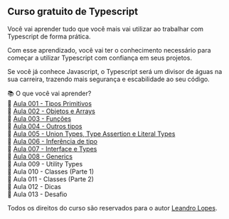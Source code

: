 ## Curso gratuito de Typescript
Você vai aprender tudo que você mais vai utilizar ao trabalhar com Typescript de forma prática.

Com esse aprendizado, você vai ter o conhecimento necessário para começar a utilizar Typescript com confiança em seus projetos.

Se você já conhece Javascript, o Typescript será um divisor de águas na sua carreira, trazendo mais segurança e escabilidade ao seu código.

📚 O que você vai aprender?
</br >
🔷 [Aula 001 - Tipos Primitivos](https://www.linkedin.com/posts/d3vlopes_curso-de-typescript-gratuito-aula-001-activity-7280553429804929026-z8jz)
</br >
🔷 [Aula 002 - Objetos e Arrays](https://www.linkedin.com/posts/d3vlopes_curso-de-typescript-aula-002-activity-7280915812054355968-EuXT)
</br >
🔷 [Aula 003 - Funções](https://www.linkedin.com/posts/d3vlopes_curso-de-typescript-aula-003-activity-7282003015413174272-JDQn) 
</br >
🔷 [Aula 004 - Outros tipos](https://www.linkedin.com/posts/d3vlopes_curso-de-typescript-aula-004-activity-7283252280731033600-ew9U)
</br >
🔷 [Aula 005 - Union Types, Type Assertion e Literal Types](https://www.linkedin.com/posts/d3vlopes_curso-de-typescript-aula-005-activity-7284539692849467392-nbhY)
</br >
🔷 [Aula 006 - Inferência de tipo](https://www.linkedin.com/posts/d3vlopes_curso-de-typescript-aula-006-007-activity-7285792957570387968-Twd7)
</br >
🔷 [Aula 007 - Interface e Types](https://www.linkedin.com/posts/d3vlopes_curso-de-typescript-aula-006-007-activity-7285792957570387968-Twd7)
</br >
🔷 [Aula 008 - Generics](https://www.linkedin.com/posts/d3vlopes_curso-de-typescript-aula-008-activity-7287246833809059840-DFZE?utm_source=share&utm_medium=member_desktop)
</br >
🔷 Aula 009 - Utility Types
</br >
🔷 Aula 010 - Classes (Parte 1)
</br >
🔷 Aula 011 - Classes (Parte 2)
</br >
🔷 Aula 012 - Dicas
</br >
🔷 Aula 013 - Desafio
</br >

Todos os direitos do curso são reservados para o autor [Leandro Lopes](https://github.com/d3vlopes).
